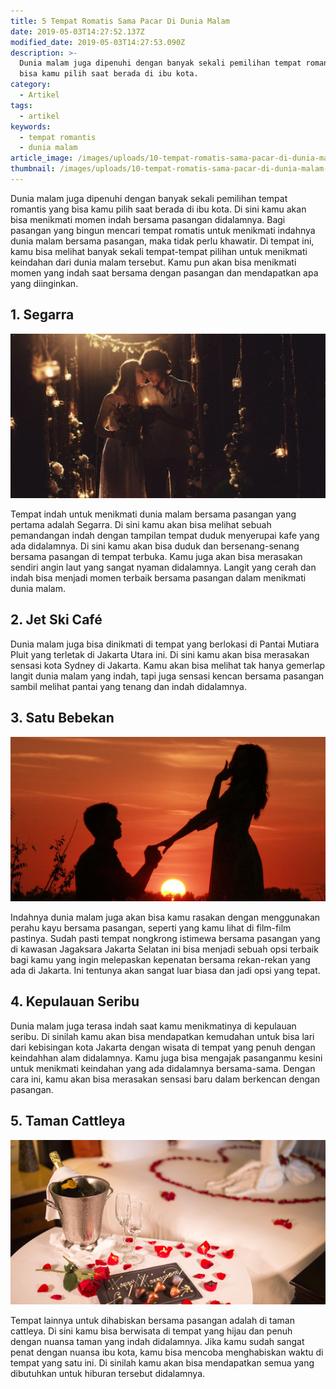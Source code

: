 ```yaml
---
title: 5 Tempat Romatis Sama Pacar Di Dunia Malam
date: 2019-05-03T14:27:52.137Z
modified_date: 2019-05-03T14:27:53.090Z
description: >-
  Dunia malam juga dipenuhi dengan banyak sekali pemilihan tempat romantis yang
  bisa kamu pilih saat berada di ibu kota.
category:
  - Artikel
tags:
  - artikel
keywords:
  - tempat romantis
  - dunia malam
article_image: /images/uploads/10-tempat-romatis-sama-pacar-di-dunia-malam-3.jpg
thumbnail: /images/uploads/10-tempat-romatis-sama-pacar-di-dunia-malam-2-thumb.jpg
---
```

Dunia malam juga dipenuhi dengan banyak sekali pemilihan tempat romantis yang bisa kamu pilih saat berada di ibu kota. Di sini kamu akan bisa menikmati momen indah bersama pasangan didalamnya. Bagi pasangan yang bingun mencari tempat romatis untuk menikmati indahnya dunia malam bersama pasangan, maka tidak perlu khawatir. Di tempat ini, kamu bisa melihat banyak sekali tempat-tempat pilihan untuk menikmati keindahan dari dunia malam tersebut. Kamu pun akan bisa menikmati momen yang indah saat bersama dengan pasangan dan mendapatkan apa yang diinginkan.



## 1. Segarra

![5 Tempat Romatis Sama Pacar Di Dunia Malam](/images/uploads/10-tempat-romatis-sama-pacar-di-dunia-malam-3.jpg)

Tempat indah untuk menikmati dunia malam bersama pasangan yang pertama adalah Segarra. Di sini kamu akan bisa melihat sebuah pemandangan indah dengan tampilan tempat duduk menyerupai kafe yang ada didalamnya. Di sini kamu akan bisa duduk dan bersenang-senang bersama pasangan di tempat terbuka. Kamu juga akan bisa merasakan sendiri angin laut yang sangat nyaman didalamnya. Langit yang cerah dan indah bisa menjadi momen terbaik bersama pasangan dalam menikmati dunia malam.



## 2. Jet Ski Café

Dunia malam juga bisa dinikmati di tempat yang berlokasi di Pantai Mutiara Pluit yang terletak di Jakarta Utara ini. Di sini kamu akan bisa merasakan sensasi kota Sydney di Jakarta. Kamu akan bisa melihat tak hanya gemerlap langit dunia malam yang indah, tapi juga sensasi kencan bersama pasangan sambil melihat pantai yang tenang dan indah didalamnya.



## 3. Satu Bebekan

![5 Tempat Romatis Sama Pacar Di Dunia Malam](/images/uploads/10-tempat-romatis-sama-pacar-di-dunia-malam-2.jpg)

Indahnya dunia malam juga akan bisa kamu rasakan dengan menggunakan perahu kayu bersama pasangan, seperti yang kamu lihat di film-film pastinya. Sudah pasti tempat nongkrong istimewa bersama pasangan yang di kawasan Jagaksara Jakarta Selatan ini bisa menjadi sebuah opsi terbaik bagi kamu yang ingin melepaskan kepenatan bersama rekan-rekan yang ada di Jakarta. Ini tentunya akan sangat luar biasa dan jadi opsi yang tepat.



## 4. Kepulauan Seribu

Dunia malam juga terasa indah saat kamu menikmatinya di kepulauan seribu. Di sinilah kamu akan bisa mendapatkan kemudahan untuk bisa lari dari kebisingan kota Jakarta dengan wisata di tempat yang penuh dengan keindahhan alam didalamnya. Kamu juga bisa mengajak pasanganmu kesini untuk menikmati keindahan yang ada didalamnya bersama-sama. Dengan cara ini, kamu akan bisa merasakan sensasi baru dalam berkencan dengan pasangan.



## 5. Taman Cattleya

![5 Tempat Romatis Sama Pacar Di Dunia Malam](/images/uploads/10-tempat-romatis-sama-pacar-di-dunia-malam-1.jpg)

Tempat lainnya untuk dihabiskan bersama pasangan adalah di taman cattleya. Di sini kamu bisa berwisata di tempat yang hijau dan penuh dengan nuansa taman yang indah didalamnya. Jika kamu sudah sangat penat dengan nuansa ibu kota, kamu bisa mencoba menghabiskan waktu di tempat yang satu ini. Di sinilah kamu akan bisa mendapatkan semua yang dibutuhkan untuk hiburan tersebut didalamnya.
